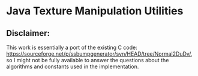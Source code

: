 # Java Texture Manipulation Utilities

## Disclaimer: 
This work is essentially a port of the existing C code: https://sourceforge.net/p/ssbumpgenerator/svn/HEAD/tree/Normal2DuDv/, so I might not be fully available to answer the questions about the algorithms and constants used in the implementation.